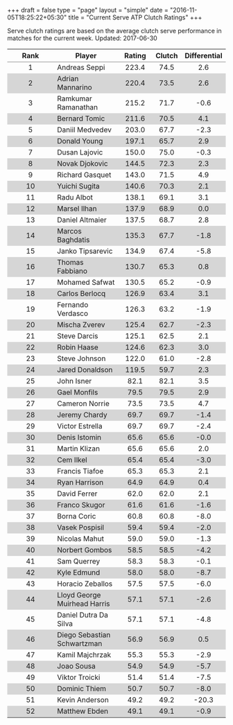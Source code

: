 +++
draft = false
type = "page" 
layout = "simple"
date = "2016-11-05T18:25:22+05:30"
title = "Current Serve ATP Clutch Ratings"
+++


Serve clutch ratings are based on the average clutch serve performance in matches for the current week. Updated: 2017-06-30


<table class='gmisc_table' style='border-collapse: collapse; margin-top: 1em; margin-bottom: 1em;' >
<thead>
<tr>
<th style='border-bottom: 1px solid grey; border-top: 2px solid grey; text-align: center;'>Rank</th>
<th style='border-bottom: 1px solid grey; border-top: 2px solid grey; text-align: center;'>Player</th>
<th style='border-bottom: 1px solid grey; border-top: 2px solid grey; text-align: center;'>Rating</th>
<th style='border-bottom: 1px solid grey; border-top: 2px solid grey; text-align: center;'>Clutch</th>
<th style='border-bottom: 1px solid grey; border-top: 2px solid grey; text-align: center;'>Differential</th>
</tr>
</thead>
<tbody>
<tr>
<td style='width:40%; text-align: center;'>1</td>
<td style='width:40%; text-align: left;'>Andreas Seppi</td>
<td style='width:40%; text-align: center;'>223.4</td>
<td style='width:40%; text-align: center;'>74.5</td>
<td style='width:40%; text-align: center;'>2.6</td>
</tr>
<tr style='background-color: #d6d6d6;'>
<td style='width:40%; background-color: #d6d6d6; text-align: center;'>2</td>
<td style='width:40%; background-color: #d6d6d6; text-align: left;'>Adrian Mannarino</td>
<td style='width:40%; background-color: #d6d6d6; text-align: center;'>220.4</td>
<td style='width:40%; background-color: #d6d6d6; text-align: center;'>73.5</td>
<td style='width:40%; background-color: #d6d6d6; text-align: center;'>2.6</td>
</tr>
<tr>
<td style='width:40%; text-align: center;'>3</td>
<td style='width:40%; text-align: left;'>Ramkumar Ramanathan</td>
<td style='width:40%; text-align: center;'>215.2</td>
<td style='width:40%; text-align: center;'>71.7</td>
<td style='width:40%; text-align: center;'>-0.6</td>
</tr>
<tr style='background-color: #d6d6d6;'>
<td style='width:40%; background-color: #d6d6d6; text-align: center;'>4</td>
<td style='width:40%; background-color: #d6d6d6; text-align: left;'>Bernard Tomic</td>
<td style='width:40%; background-color: #d6d6d6; text-align: center;'>211.6</td>
<td style='width:40%; background-color: #d6d6d6; text-align: center;'>70.5</td>
<td style='width:40%; background-color: #d6d6d6; text-align: center;'>4.1</td>
</tr>
<tr>
<td style='width:40%; text-align: center;'>5</td>
<td style='width:40%; text-align: left;'>Daniil Medvedev</td>
<td style='width:40%; text-align: center;'>203.0</td>
<td style='width:40%; text-align: center;'>67.7</td>
<td style='width:40%; text-align: center;'>-2.3</td>
</tr>
<tr style='background-color: #d6d6d6;'>
<td style='width:40%; background-color: #d6d6d6; text-align: center;'>6</td>
<td style='width:40%; background-color: #d6d6d6; text-align: left;'>Donald Young</td>
<td style='width:40%; background-color: #d6d6d6; text-align: center;'>197.1</td>
<td style='width:40%; background-color: #d6d6d6; text-align: center;'>65.7</td>
<td style='width:40%; background-color: #d6d6d6; text-align: center;'>2.9</td>
</tr>
<tr>
<td style='width:40%; text-align: center;'>7</td>
<td style='width:40%; text-align: left;'>Dusan Lajovic</td>
<td style='width:40%; text-align: center;'>150.0</td>
<td style='width:40%; text-align: center;'>75.0</td>
<td style='width:40%; text-align: center;'>-0.3</td>
</tr>
<tr style='background-color: #d6d6d6;'>
<td style='width:40%; background-color: #d6d6d6; text-align: center;'>8</td>
<td style='width:40%; background-color: #d6d6d6; text-align: left;'>Novak Djokovic</td>
<td style='width:40%; background-color: #d6d6d6; text-align: center;'>144.5</td>
<td style='width:40%; background-color: #d6d6d6; text-align: center;'>72.3</td>
<td style='width:40%; background-color: #d6d6d6; text-align: center;'>2.3</td>
</tr>
<tr>
<td style='width:40%; text-align: center;'>9</td>
<td style='width:40%; text-align: left;'>Richard Gasquet</td>
<td style='width:40%; text-align: center;'>143.0</td>
<td style='width:40%; text-align: center;'>71.5</td>
<td style='width:40%; text-align: center;'>4.9</td>
</tr>
<tr style='background-color: #d6d6d6;'>
<td style='width:40%; background-color: #d6d6d6; text-align: center;'>10</td>
<td style='width:40%; background-color: #d6d6d6; text-align: left;'>Yuichi Sugita</td>
<td style='width:40%; background-color: #d6d6d6; text-align: center;'>140.6</td>
<td style='width:40%; background-color: #d6d6d6; text-align: center;'>70.3</td>
<td style='width:40%; background-color: #d6d6d6; text-align: center;'>2.1</td>
</tr>
<tr>
<td style='width:40%; text-align: center;'>11</td>
<td style='width:40%; text-align: left;'>Radu Albot</td>
<td style='width:40%; text-align: center;'>138.1</td>
<td style='width:40%; text-align: center;'>69.1</td>
<td style='width:40%; text-align: center;'>3.1</td>
</tr>
<tr style='background-color: #d6d6d6;'>
<td style='width:40%; background-color: #d6d6d6; text-align: center;'>12</td>
<td style='width:40%; background-color: #d6d6d6; text-align: left;'>Marsel Ilhan</td>
<td style='width:40%; background-color: #d6d6d6; text-align: center;'>137.9</td>
<td style='width:40%; background-color: #d6d6d6; text-align: center;'>68.9</td>
<td style='width:40%; background-color: #d6d6d6; text-align: center;'>0.0</td>
</tr>
<tr>
<td style='width:40%; text-align: center;'>13</td>
<td style='width:40%; text-align: left;'>Daniel Altmaier</td>
<td style='width:40%; text-align: center;'>137.5</td>
<td style='width:40%; text-align: center;'>68.7</td>
<td style='width:40%; text-align: center;'>2.8</td>
</tr>
<tr style='background-color: #d6d6d6;'>
<td style='width:40%; background-color: #d6d6d6; text-align: center;'>14</td>
<td style='width:40%; background-color: #d6d6d6; text-align: left;'>Marcos Baghdatis</td>
<td style='width:40%; background-color: #d6d6d6; text-align: center;'>135.3</td>
<td style='width:40%; background-color: #d6d6d6; text-align: center;'>67.7</td>
<td style='width:40%; background-color: #d6d6d6; text-align: center;'>-1.8</td>
</tr>
<tr>
<td style='width:40%; text-align: center;'>15</td>
<td style='width:40%; text-align: left;'>Janko Tipsarevic</td>
<td style='width:40%; text-align: center;'>134.9</td>
<td style='width:40%; text-align: center;'>67.4</td>
<td style='width:40%; text-align: center;'>-5.8</td>
</tr>
<tr style='background-color: #d6d6d6;'>
<td style='width:40%; background-color: #d6d6d6; text-align: center;'>16</td>
<td style='width:40%; background-color: #d6d6d6; text-align: left;'>Thomas Fabbiano</td>
<td style='width:40%; background-color: #d6d6d6; text-align: center;'>130.7</td>
<td style='width:40%; background-color: #d6d6d6; text-align: center;'>65.3</td>
<td style='width:40%; background-color: #d6d6d6; text-align: center;'>0.8</td>
</tr>
<tr>
<td style='width:40%; text-align: center;'>17</td>
<td style='width:40%; text-align: left;'>Mohamed Safwat</td>
<td style='width:40%; text-align: center;'>130.5</td>
<td style='width:40%; text-align: center;'>65.2</td>
<td style='width:40%; text-align: center;'>-0.9</td>
</tr>
<tr style='background-color: #d6d6d6;'>
<td style='width:40%; background-color: #d6d6d6; text-align: center;'>18</td>
<td style='width:40%; background-color: #d6d6d6; text-align: left;'>Carlos Berlocq</td>
<td style='width:40%; background-color: #d6d6d6; text-align: center;'>126.9</td>
<td style='width:40%; background-color: #d6d6d6; text-align: center;'>63.4</td>
<td style='width:40%; background-color: #d6d6d6; text-align: center;'>3.1</td>
</tr>
<tr>
<td style='width:40%; text-align: center;'>19</td>
<td style='width:40%; text-align: left;'>Fernando Verdasco</td>
<td style='width:40%; text-align: center;'>126.3</td>
<td style='width:40%; text-align: center;'>63.2</td>
<td style='width:40%; text-align: center;'>-1.9</td>
</tr>
<tr style='background-color: #d6d6d6;'>
<td style='width:40%; background-color: #d6d6d6; text-align: center;'>20</td>
<td style='width:40%; background-color: #d6d6d6; text-align: left;'>Mischa Zverev</td>
<td style='width:40%; background-color: #d6d6d6; text-align: center;'>125.4</td>
<td style='width:40%; background-color: #d6d6d6; text-align: center;'>62.7</td>
<td style='width:40%; background-color: #d6d6d6; text-align: center;'>-2.3</td>
</tr>
<tr>
<td style='width:40%; text-align: center;'>21</td>
<td style='width:40%; text-align: left;'>Steve Darcis</td>
<td style='width:40%; text-align: center;'>125.1</td>
<td style='width:40%; text-align: center;'>62.5</td>
<td style='width:40%; text-align: center;'>2.1</td>
</tr>
<tr style='background-color: #d6d6d6;'>
<td style='width:40%; background-color: #d6d6d6; text-align: center;'>22</td>
<td style='width:40%; background-color: #d6d6d6; text-align: left;'>Robin Haase</td>
<td style='width:40%; background-color: #d6d6d6; text-align: center;'>124.6</td>
<td style='width:40%; background-color: #d6d6d6; text-align: center;'>62.3</td>
<td style='width:40%; background-color: #d6d6d6; text-align: center;'>3.0</td>
</tr>
<tr>
<td style='width:40%; text-align: center;'>23</td>
<td style='width:40%; text-align: left;'>Steve Johnson</td>
<td style='width:40%; text-align: center;'>122.0</td>
<td style='width:40%; text-align: center;'>61.0</td>
<td style='width:40%; text-align: center;'>-2.8</td>
</tr>
<tr style='background-color: #d6d6d6;'>
<td style='width:40%; background-color: #d6d6d6; text-align: center;'>24</td>
<td style='width:40%; background-color: #d6d6d6; text-align: left;'>Jared Donaldson</td>
<td style='width:40%; background-color: #d6d6d6; text-align: center;'>119.5</td>
<td style='width:40%; background-color: #d6d6d6; text-align: center;'>59.7</td>
<td style='width:40%; background-color: #d6d6d6; text-align: center;'>2.3</td>
</tr>
<tr>
<td style='width:40%; text-align: center;'>25</td>
<td style='width:40%; text-align: left;'>John Isner</td>
<td style='width:40%; text-align: center;'>82.1</td>
<td style='width:40%; text-align: center;'>82.1</td>
<td style='width:40%; text-align: center;'>3.5</td>
</tr>
<tr style='background-color: #d6d6d6;'>
<td style='width:40%; background-color: #d6d6d6; text-align: center;'>26</td>
<td style='width:40%; background-color: #d6d6d6; text-align: left;'>Gael Monfils</td>
<td style='width:40%; background-color: #d6d6d6; text-align: center;'>79.5</td>
<td style='width:40%; background-color: #d6d6d6; text-align: center;'>79.5</td>
<td style='width:40%; background-color: #d6d6d6; text-align: center;'>2.9</td>
</tr>
<tr>
<td style='width:40%; text-align: center;'>27</td>
<td style='width:40%; text-align: left;'>Cameron Norrie</td>
<td style='width:40%; text-align: center;'>73.5</td>
<td style='width:40%; text-align: center;'>73.5</td>
<td style='width:40%; text-align: center;'>4.7</td>
</tr>
<tr style='background-color: #d6d6d6;'>
<td style='width:40%; background-color: #d6d6d6; text-align: center;'>28</td>
<td style='width:40%; background-color: #d6d6d6; text-align: left;'>Jeremy Chardy</td>
<td style='width:40%; background-color: #d6d6d6; text-align: center;'>69.7</td>
<td style='width:40%; background-color: #d6d6d6; text-align: center;'>69.7</td>
<td style='width:40%; background-color: #d6d6d6; text-align: center;'>-1.4</td>
</tr>
<tr>
<td style='width:40%; text-align: center;'>29</td>
<td style='width:40%; text-align: left;'>Victor Estrella</td>
<td style='width:40%; text-align: center;'>69.7</td>
<td style='width:40%; text-align: center;'>69.7</td>
<td style='width:40%; text-align: center;'>-2.4</td>
</tr>
<tr style='background-color: #d6d6d6;'>
<td style='width:40%; background-color: #d6d6d6; text-align: center;'>30</td>
<td style='width:40%; background-color: #d6d6d6; text-align: left;'>Denis Istomin</td>
<td style='width:40%; background-color: #d6d6d6; text-align: center;'>65.6</td>
<td style='width:40%; background-color: #d6d6d6; text-align: center;'>65.6</td>
<td style='width:40%; background-color: #d6d6d6; text-align: center;'>-0.0</td>
</tr>
<tr>
<td style='width:40%; text-align: center;'>31</td>
<td style='width:40%; text-align: left;'>Martin Klizan</td>
<td style='width:40%; text-align: center;'>65.6</td>
<td style='width:40%; text-align: center;'>65.6</td>
<td style='width:40%; text-align: center;'>2.0</td>
</tr>
<tr style='background-color: #d6d6d6;'>
<td style='width:40%; background-color: #d6d6d6; text-align: center;'>32</td>
<td style='width:40%; background-color: #d6d6d6; text-align: left;'>Cem Ilkel</td>
<td style='width:40%; background-color: #d6d6d6; text-align: center;'>65.4</td>
<td style='width:40%; background-color: #d6d6d6; text-align: center;'>65.4</td>
<td style='width:40%; background-color: #d6d6d6; text-align: center;'>-3.0</td>
</tr>
<tr>
<td style='width:40%; text-align: center;'>33</td>
<td style='width:40%; text-align: left;'>Francis Tiafoe</td>
<td style='width:40%; text-align: center;'>65.3</td>
<td style='width:40%; text-align: center;'>65.3</td>
<td style='width:40%; text-align: center;'>2.1</td>
</tr>
<tr style='background-color: #d6d6d6;'>
<td style='width:40%; background-color: #d6d6d6; text-align: center;'>34</td>
<td style='width:40%; background-color: #d6d6d6; text-align: left;'>Ryan Harrison</td>
<td style='width:40%; background-color: #d6d6d6; text-align: center;'>64.9</td>
<td style='width:40%; background-color: #d6d6d6; text-align: center;'>64.9</td>
<td style='width:40%; background-color: #d6d6d6; text-align: center;'>0.4</td>
</tr>
<tr>
<td style='width:40%; text-align: center;'>35</td>
<td style='width:40%; text-align: left;'>David Ferrer</td>
<td style='width:40%; text-align: center;'>62.0</td>
<td style='width:40%; text-align: center;'>62.0</td>
<td style='width:40%; text-align: center;'>2.1</td>
</tr>
<tr style='background-color: #d6d6d6;'>
<td style='width:40%; background-color: #d6d6d6; text-align: center;'>36</td>
<td style='width:40%; background-color: #d6d6d6; text-align: left;'>Franco Skugor</td>
<td style='width:40%; background-color: #d6d6d6; text-align: center;'>61.6</td>
<td style='width:40%; background-color: #d6d6d6; text-align: center;'>61.6</td>
<td style='width:40%; background-color: #d6d6d6; text-align: center;'>-1.6</td>
</tr>
<tr>
<td style='width:40%; text-align: center;'>37</td>
<td style='width:40%; text-align: left;'>Borna Coric</td>
<td style='width:40%; text-align: center;'>60.8</td>
<td style='width:40%; text-align: center;'>60.8</td>
<td style='width:40%; text-align: center;'>-8.0</td>
</tr>
<tr style='background-color: #d6d6d6;'>
<td style='width:40%; background-color: #d6d6d6; text-align: center;'>38</td>
<td style='width:40%; background-color: #d6d6d6; text-align: left;'>Vasek Pospisil</td>
<td style='width:40%; background-color: #d6d6d6; text-align: center;'>59.4</td>
<td style='width:40%; background-color: #d6d6d6; text-align: center;'>59.4</td>
<td style='width:40%; background-color: #d6d6d6; text-align: center;'>-2.0</td>
</tr>
<tr>
<td style='width:40%; text-align: center;'>39</td>
<td style='width:40%; text-align: left;'>Nicolas Mahut</td>
<td style='width:40%; text-align: center;'>59.0</td>
<td style='width:40%; text-align: center;'>59.0</td>
<td style='width:40%; text-align: center;'>-1.3</td>
</tr>
<tr style='background-color: #d6d6d6;'>
<td style='width:40%; background-color: #d6d6d6; text-align: center;'>40</td>
<td style='width:40%; background-color: #d6d6d6; text-align: left;'>Norbert Gombos</td>
<td style='width:40%; background-color: #d6d6d6; text-align: center;'>58.5</td>
<td style='width:40%; background-color: #d6d6d6; text-align: center;'>58.5</td>
<td style='width:40%; background-color: #d6d6d6; text-align: center;'>-4.2</td>
</tr>
<tr>
<td style='width:40%; text-align: center;'>41</td>
<td style='width:40%; text-align: left;'>Sam Querrey</td>
<td style='width:40%; text-align: center;'>58.3</td>
<td style='width:40%; text-align: center;'>58.3</td>
<td style='width:40%; text-align: center;'>-0.1</td>
</tr>
<tr style='background-color: #d6d6d6;'>
<td style='width:40%; background-color: #d6d6d6; text-align: center;'>42</td>
<td style='width:40%; background-color: #d6d6d6; text-align: left;'>Kyle Edmund</td>
<td style='width:40%; background-color: #d6d6d6; text-align: center;'>58.0</td>
<td style='width:40%; background-color: #d6d6d6; text-align: center;'>58.0</td>
<td style='width:40%; background-color: #d6d6d6; text-align: center;'>-8.7</td>
</tr>
<tr>
<td style='width:40%; text-align: center;'>43</td>
<td style='width:40%; text-align: left;'>Horacio Zeballos</td>
<td style='width:40%; text-align: center;'>57.5</td>
<td style='width:40%; text-align: center;'>57.5</td>
<td style='width:40%; text-align: center;'>-6.0</td>
</tr>
<tr style='background-color: #d6d6d6;'>
<td style='width:40%; background-color: #d6d6d6; text-align: center;'>44</td>
<td style='width:40%; background-color: #d6d6d6; text-align: left;'>Lloyd George Muirhead Harris</td>
<td style='width:40%; background-color: #d6d6d6; text-align: center;'>57.1</td>
<td style='width:40%; background-color: #d6d6d6; text-align: center;'>57.1</td>
<td style='width:40%; background-color: #d6d6d6; text-align: center;'>-2.6</td>
</tr>
<tr>
<td style='width:40%; text-align: center;'>45</td>
<td style='width:40%; text-align: left;'>Daniel Dutra Da Silva</td>
<td style='width:40%; text-align: center;'>57.1</td>
<td style='width:40%; text-align: center;'>57.1</td>
<td style='width:40%; text-align: center;'>-4.8</td>
</tr>
<tr style='background-color: #d6d6d6;'>
<td style='width:40%; background-color: #d6d6d6; text-align: center;'>46</td>
<td style='width:40%; background-color: #d6d6d6; text-align: left;'>Diego Sebastian Schwartzman</td>
<td style='width:40%; background-color: #d6d6d6; text-align: center;'>56.9</td>
<td style='width:40%; background-color: #d6d6d6; text-align: center;'>56.9</td>
<td style='width:40%; background-color: #d6d6d6; text-align: center;'>0.5</td>
</tr>
<tr>
<td style='width:40%; text-align: center;'>47</td>
<td style='width:40%; text-align: left;'>Kamil Majchrzak</td>
<td style='width:40%; text-align: center;'>55.3</td>
<td style='width:40%; text-align: center;'>55.3</td>
<td style='width:40%; text-align: center;'>-2.9</td>
</tr>
<tr style='background-color: #d6d6d6;'>
<td style='width:40%; background-color: #d6d6d6; text-align: center;'>48</td>
<td style='width:40%; background-color: #d6d6d6; text-align: left;'>Joao Sousa</td>
<td style='width:40%; background-color: #d6d6d6; text-align: center;'>54.9</td>
<td style='width:40%; background-color: #d6d6d6; text-align: center;'>54.9</td>
<td style='width:40%; background-color: #d6d6d6; text-align: center;'>-5.7</td>
</tr>
<tr>
<td style='width:40%; text-align: center;'>49</td>
<td style='width:40%; text-align: left;'>Viktor Troicki</td>
<td style='width:40%; text-align: center;'>51.4</td>
<td style='width:40%; text-align: center;'>51.4</td>
<td style='width:40%; text-align: center;'>-7.5</td>
</tr>
<tr style='background-color: #d6d6d6;'>
<td style='width:40%; background-color: #d6d6d6; text-align: center;'>50</td>
<td style='width:40%; background-color: #d6d6d6; text-align: left;'>Dominic Thiem</td>
<td style='width:40%; background-color: #d6d6d6; text-align: center;'>50.7</td>
<td style='width:40%; background-color: #d6d6d6; text-align: center;'>50.7</td>
<td style='width:40%; background-color: #d6d6d6; text-align: center;'>-8.0</td>
</tr>
<tr>
<td style='width:40%; text-align: center;'>51</td>
<td style='width:40%; text-align: left;'>Kevin Anderson</td>
<td style='width:40%; text-align: center;'>49.2</td>
<td style='width:40%; text-align: center;'>49.2</td>
<td style='width:40%; text-align: center;'>-20.3</td>
</tr>
<tr style='background-color: #d6d6d6;'>
<td style='width:40%; background-color: #d6d6d6; border-bottom: 2px solid grey; text-align: center;'>52</td>
<td style='width:40%; background-color: #d6d6d6; border-bottom: 2px solid grey; text-align: left;'>Matthew Ebden</td>
<td style='width:40%; background-color: #d6d6d6; border-bottom: 2px solid grey; text-align: center;'>49.1</td>
<td style='width:40%; background-color: #d6d6d6; border-bottom: 2px solid grey; text-align: center;'>49.1</td>
<td style='width:40%; background-color: #d6d6d6; border-bottom: 2px solid grey; text-align: center;'>-0.9</td>
</tr>
</tbody>
</table>
